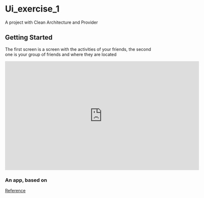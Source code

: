 # Ui_exercise_1

A project with Clean Architecture and Provider

## Getting Started

The first screen is a screen with the activities of your friends, the second one is your group of friends and where they are located

<iframe width="640" height="360" src="https://drive.google.com/file/d/1bvMga_lGzXDdTl1xAUK7meEZONG9T1FB/view?usp=sharing" title="YouTube video player" frameborder="0" allow="accelerometer; autoplay; clipboard-write; encrypted-media; gyroscope; picture-in-picture" allowfullscreen="1"></iframe>

### An app, based on

[Reference](https://dribbble.com/shots/23041928-Social-Media-Mobile-iOS-App)